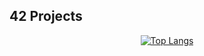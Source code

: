 ## 42 Projects
<div align="center">
  

  
  [![Top Langs](https://github-readme-stats.vercel.app/api/top-langs/?username=Rguilher&layout=compact)](https://github.com/Rguilher)
  
</div>

